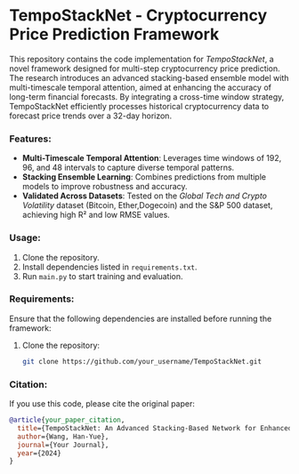 # TempoStackNet - Cryptocurrency Price Prediction Framework

This repository contains the code implementation for *TempoStackNet*, a novel framework designed for multi-step cryptocurrency price prediction. The research introduces an advanced stacking-based ensemble model with multi-timescale temporal attention, aimed at enhancing the accuracy of long-term financial forecasts. By integrating a cross-time window strategy, TempoStackNet efficiently processes historical cryptocurrency data to forecast price trends over a 32-day horizon.

### Features:
- **Multi-Timescale Temporal Attention**: Leverages time windows of 192, 96, and 48 intervals to capture diverse temporal patterns.
- **Stacking Ensemble Learning**: Combines predictions from multiple models to improve robustness and accuracy.
- **Validated Across Datasets**: Tested on the *Global Tech and Crypto Volatility* dataset (Bitcoin, Ether,Dogecoin) and the S&P 500 dataset, achieving high R² and low RMSE values.

### Usage:
1. Clone the repository.
2. Install dependencies listed in `requirements.txt`.
3. Run `main.py` to start training and evaluation.

### Requirements:
Ensure that the following dependencies are installed before running the framework:
1. Clone the repository:
   ```bash
   git clone https://github.com/your_username/TempoStackNet.git
   ```

### Citation:
If you use this code, please cite the original paper:
```bibtex
@article{your_paper_citation,
  title={TempoStackNet: An Advanced Stacking-Based Network for Enhanced Multi-Step Cryptocurrencies Prediction Using Temporal Attention Mechanisms},
  author={Wang, Han-Yue},
  journal={Your Journal},
  year={2024}
}
